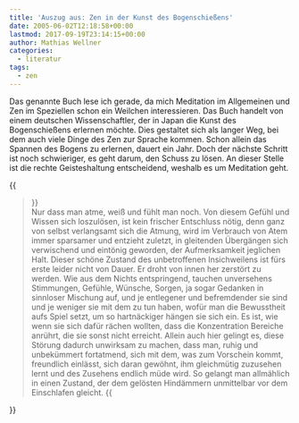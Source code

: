 ```yaml
---
title: 'Auszug aus: Zen in der Kunst des Bogenschießens'
date: 2005-06-02T12:18:58+00:00
lastmod: 2017-09-19T23:14:15+00:00
author: Mathias Wellner
categories:
  - literatur
tags:
  - zen
---
```

Das genannte Buch lese ich gerade, da mich Meditation im Allgemeinen und Zen im Speziellen schon ein Weilchen interessieren. Das Buch handelt von einem deutschen Wissenschaftler, der in Japan die Kunst des Bogenschießens erlernen möchte. Dies gestaltet sich als langer Weg, bei dem auch viele Dinge des Zen zur Sprache kommen. Schon allein das Spannen des Bogens zu erlernen, dauert ein Jahr. Doch der nächste Schritt ist noch schwieriger, es geht darum, den Schuss zu lösen. An dieser Stelle ist die rechte Geisteshaltung entscheidend, weshalb es um Meditation geht. 

{{<blockquote>}}  
Nur dass man atme, weiß und fühlt man noch. Von diesem Gefühl und Wissen sich loszulösen, ist kein frischer Entschluss nötig, denn ganz von selbst verlangsamt sich die Atmung, wird im Verbrauch von Atem immer sparsamer und entzieht zuletzt, in gleitenden Übergängen sich verwischend und eintönig geworden, der Aufmerksamkeit jeglichen Halt. Dieser schöne Zustand des unbetroffenen Insichweilens ist fürs erste leider nicht von Dauer. Er droht von innen her zerstört zu werden. Wie aus dem Nichts entspringend, tauchen unversehens Stimmungen, Gefühle, Wünsche, Sorgen, ja sogar Gedanken in sinnloser Mischung auf, und je entlegener und befremdender sie sind und je weniger sie mit dem zu tun haben, wofür man die Bewusstheit aufs Spiel setzt, um so hartnäckiger hängen sie sich ein. Es ist, wie wenn sie sich dafür rächen wollten, dass die Konzentration Bereiche anrührt, die sie sonst nicht erreicht. Allein auch hier gelingt es, diese Störung dadurch unwirksam zu machen, dass man, ruhig und unbekümmert fortatmend, sich mit dem, was zum Vorschein kommt, freundlich einlässt, sich daran gewöhnt, ihm gleichmütig zuzusehen lernt und des Zusehens endlich müde wird. So gelangt man allmählich in einen Zustand, der dem gelösten Hindämmern unmittelbar vor dem Einschlafen gleicht.
{{</blockquote>}}